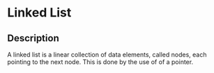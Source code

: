 # Linked List

## Description

A linked list is a linear collection of data elements, called nodes, each pointing to the next node. This is done by the use of of a pointer.
